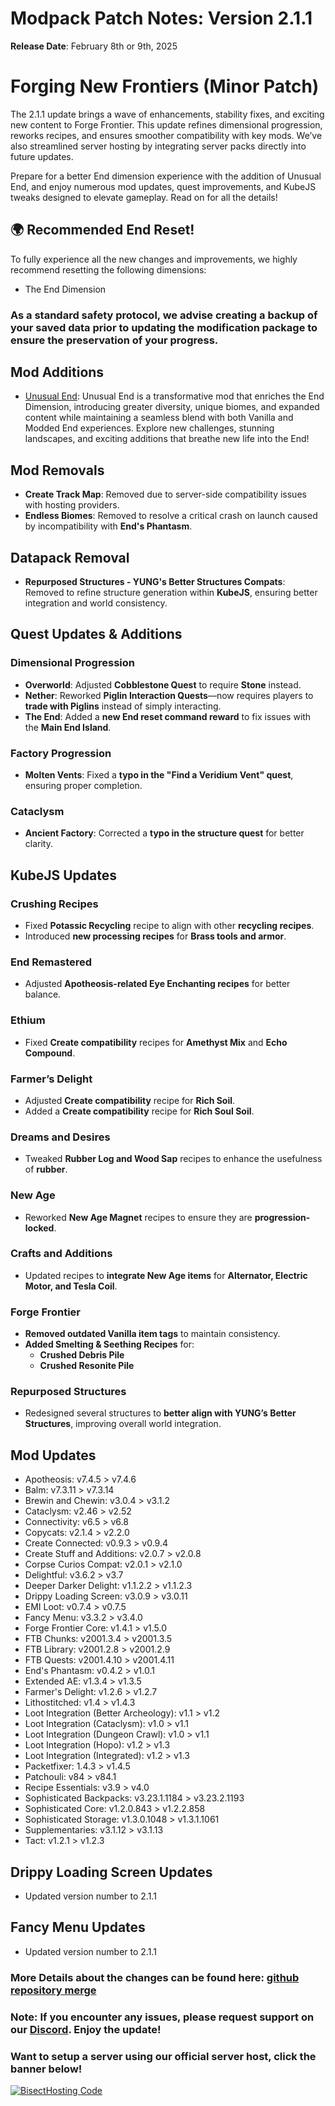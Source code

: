 # Modpack Patch Notes: Version 2.1.1
**Release Date**: February 8th or 9th, 2025

# Forging New Frontiers (Minor Patch)

The 2.1.1 update brings a wave of enhancements, stability fixes, and exciting new content to Forge Frontier. This update refines dimensional progression, reworks recipes, and ensures smoother compatibility with key mods. We’ve also streamlined server hosting by integrating server packs directly into future updates.

Prepare for a better End dimension experience with the addition of Unusual End, and enjoy numerous mod updates, quest improvements, and KubeJS tweaks designed to elevate gameplay. Read on for all the details!

## 🌍 Recommended End Reset!
To fully experience all the new changes and improvements, we highly recommend resetting the following dimensions:
- The End Dimension

### As a standard safety protocol, we advise creating a backup of your saved data prior to updating the modification package to ensure the preservation of your progress.

## Mod Additions
- [Unusual End](https://www.curseforge.com/minecraft/mc-mods/unusual-end): Unusual End is a transformative mod that enriches the End Dimension, introducing greater diversity, unique biomes, and expanded content while maintaining a seamless blend with both Vanilla and Modded End experiences. Explore new challenges, stunning landscapes, and exciting additions that breathe new life into the End!

## **Mod Removals**  
- **Create Track Map**: Removed due to server-side compatibility issues with hosting providers.  
- **Endless Biomes**: Removed to resolve a critical crash on launch caused by incompatibility with **End's Phantasm**.  

## **Datapack Removal**  
- **Repurposed Structures - YUNG's Better Structures Compats**: Removed to refine structure generation within **KubeJS**, ensuring better integration and world consistency.  

## **Quest Updates & Additions**  
### **Dimensional Progression**  
- **Overworld**: Adjusted **Cobblestone Quest** to require **Stone** instead.  
- **Nether**: Reworked **Piglin Interaction Quests**—now requires players to **trade with Piglins** instead of simply interacting.  
- **The End**: Added a **new End reset command reward** to fix issues with the **Main End Island**.  
### **Factory Progression**  
- **Molten Vents**: Fixed a **typo in the "Find a Veridium Vent" quest**, ensuring proper completion.  
### **Cataclysm**  
- **Ancient Factory**: Corrected a **typo in the structure quest** for better clarity.  

## **KubeJS Updates**  
### **Crushing Recipes**  
- Fixed **Potassic Recycling** recipe to align with other **recycling recipes**.  
- Introduced **new processing recipes** for **Brass tools and armor**.  
### **End Remastered**  
- Adjusted **Apotheosis-related Eye Enchanting recipes** for better balance.  
### **Ethium**  
- Fixed **Create compatibility** recipes for **Amethyst Mix** and **Echo Compound**.  
### **Farmer’s Delight**  
- Adjusted **Create compatibility** recipe for **Rich Soil**.  
- Added a **Create compatibility** recipe for **Rich Soul Soil**.  
### **Dreams and Desires**  
- Tweaked **Rubber Log and Wood Sap** recipes to enhance the usefulness of **rubber**.  
### **New Age**  
- Reworked **New Age Magnet** recipes to ensure they are **progression-locked**.  
### **Crafts and Additions**  
- Updated recipes to **integrate New Age items** for **Alternator, Electric Motor, and Tesla Coil**.  
### **Forge Frontier**  
- **Removed outdated Vanilla item tags** to maintain consistency.  
- **Added Smelting & Seething Recipes** for:  
  - **Crushed Debris Pile**  
  - **Crushed Resonite Pile**  
### **Repurposed Structures**  
- Redesigned several structures to **better align with YUNG’s Better Structures**, improving overall world integration.  

## Mod Updates
- Apotheosis: v7.4.5 > v7.4.6
- Balm: v7.3.11 > v7.3.14
- Brewin and Chewin: v3.0.4 > v3.1.2
- Cataclysm: v2.46 > v2.52 
- Connectivity: v6.5 > v6.8
- Copycats: v2.1.4 > v2.2.0
- Create Connected: v0.9.3 > v0.9.4
- Create Stuff and Additions: v2.0.7 > v2.0.8
- Corpse Curios Compat: v2.0.1 > v2.1.0
- Delightful: v3.6.2 > v3.7
- Deeper Darker Delight: v1.1.2.2 > v1.1.2.3
- Drippy Loading Screen: v3.0.9 > v3.0.11
- EMI Loot: v0.7.4 > v0.7.5
- Fancy Menu: v3.3.2 > v3.4.0
- Forge Frontier Core: v1.4.1 > v1.5.0
- FTB Chunks: v2001.3.4 > v2001.3.5
- FTB Library: v2001.2.8 > v2001.2.9
- FTB Quests: v2001.4.10 > v2001.4.11
- End's Phantasm: v0.4.2 > v1.0.1
- Extended AE: v1.3.4 > v1.3.5
- Farmer's Delight: v1.2.6  > v1.2.7
- Lithostitched: v1.4 > v1.4.3
- Loot Integration (Better Archeology): v1.1 > v1.2
- Loot Integration (Cataclysm): v1.0 > v1.1
- Loot Integration (Dungeon Crawl): v1.0 > v1.1
- Loot Integration (Hopo): v1.2 > v1.3
- Loot Integration (Integrated): v1.2 > v1.3
- Packetfixer: 1.4.3 > v1.4.5
- Patchouli: v84 > v84.1
- Recipe Essentials: v3.9 > v4.0
- Sophisticated Backpacks: v3.23.1.1184 > v3.23.2.1193
- Sophisticated Core: v1.2.0.843 > v1.2.2.858
- Sophisticated Storage: v1.3.0.1048 > v1.3.1.1061
- Supplementaries: v3.1.12 > v3.1.13
- Tact: v1.2.1 > v1.2.3

## Drippy Loading Screen Updates
- Updated version number to 2.1.1

## Fancy Menu Updates
- Updated version number to 2.1.1

### More Details about the changes can be found here: [github repository merge](https://github.com/M0nkeyPr0grammer/Create-Forge-Frontier/compare/7c2ce5cf0e6c...b589b606a5d9)

### Note: If you encounter any issues, please request support on our [Discord](https://discord.gg/quenZthXgy). Enjoy the update!

### Want to setup a server using our official server host, click the banner below!
[![BisectHosting Code](https://raw.githubusercontent.com/M0nkeyPr0grammer/Landscapes-Reimagined/main/BH_Landscape_Reimagined.png)](https://bisecthosting.com/M0nkeyPr0grammer?r=curseforge+chanelog)